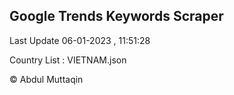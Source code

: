 

## Google Trends Keywords Scraper 
 
Last Update 06-01-2023 , 11:51:28

Country List :
VIETNAM.json



© Abdul Muttaqin 
